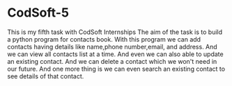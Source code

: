 # CodSoft-5
This is my fifth task with CodSoft Internships
The aim of the task is to build a python program for contacts book.
With this program we can add contacts having details like name,phone number,email, and address.
And we can view all contacts list at a time.
And even we can also able to update an existing contact.
And we can delete a contact which we won't need in our future.
And one more thing is we can even search an existing contact to see details of that contact.
